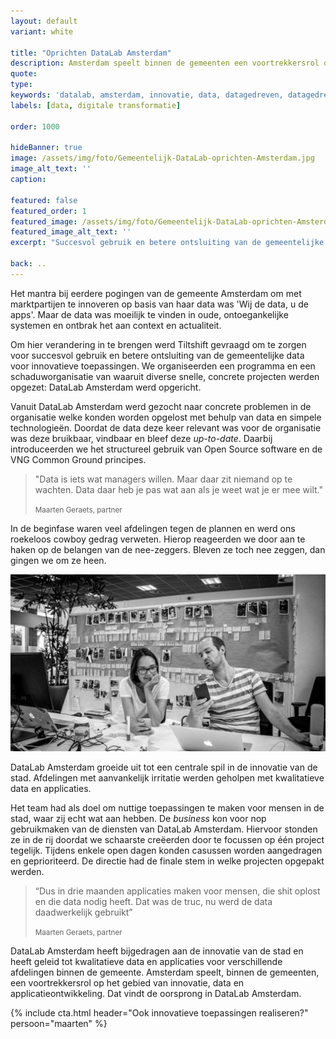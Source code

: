 ```yaml
---
layout: default
variant: white

title: "Oprichten DataLab Amsterdam"
description: Amsterdam speelt binnen de gemeenten een voortrekkersrol op het gebied van innovatie, data en applicatieontwikkeling. Dat vindt de oorsprong in DataLab Amsterdam.
quote:
type:
keywords: 'datalab, amsterdam, innovatie, data, datagedreven, datagedrevenwerken, kwartiermaker, programma, design thinking, software design thinking, digitalisering, digitale transformatie, zorg, ouderenzorg, nieuwe website'
labels: [data, digitale transformatie]

order: 1000

hideBanner: true
image: /assets/img/foto/Gemeentelijk-DataLab-oprichten-Amsterdam.jpg
image_alt_text: ''
caption:

featured: false
featured_order: 1
featured_image: /assets/img/foto/Gemeentelijk-DataLab-oprichten-Amsterdam.jpg
featured_image_alt_text: ''
excerpt: "Succesvol gebruik en betere ontsluiting van de gemeentelijke data voor innovatieve toepassingen."

back: ..
---
```

Het mantra bij eerdere pogingen van de gemeente Amsterdam om met marktpartijen te innoveren op basis van haar data was 'Wij de data, u de apps'. Maar de data was moeilijk te vinden in oude, ontoegankelijke systemen en ontbrak het aan context en actualiteit. 

Om hier verandering in te brengen werd Tiltshift gevraagd om te zorgen voor succesvol gebruik en betere ontsluiting van de gemeentelijke data voor innovatieve toepassingen. We organiseerden een programma en een schaduworganisatie van waaruit diverse snelle, concrete projecten werden opgezet: DataLab Amsterdam werd opgericht.

Vanuit DataLab Amsterdam werd gezocht naar concrete problemen in de organisatie welke konden worden opgelost met behulp van data en simpele technologieën. Doordat de data deze keer relevant was voor de organisatie was deze bruikbaar, vindbaar en bleef deze *up-to-date*. Daarbij introduceerden we het structureel gebruik van Open Source software en de VNG Common Ground principes.

> "Data is iets wat managers willen. Maar daar zit niemand op te wachten. Data daar heb je pas wat aan als je weet wat je er mee wilt."
>
> <small>Maarten Geraets, partner</small>

In de beginfase waren veel afdelingen tegen de plannen en werd ons roekeloos cowboy gedrag verweten. Hierop reageerden we door aan te haken op de belangen van de nee-zeggers. Bleven ze toch nee zeggen, dan gingen we om ze heen.

<div class="article-image">
    <img src="/assets/img/foto/Gemeentelijk-DataLab-oprichten-Amsterdam.jpg" alt="UX researcher Yvonne en developer Krijn zitten in DataLab Amsterdam">
</div>

DataLab Amsterdam groeide uit tot een centrale spil in de innovatie van de stad. Afdelingen met aanvankelijk irritatie werden geholpen met kwalitatieve data en applicaties.

Het team had als doel om nuttige toepassingen te maken voor mensen in de stad, waar zij echt wat aan hebben. De *business* kon voor nop gebruikmaken van de diensten van DataLab Amsterdam. Hiervoor stonden ze in de rij doordat we schaarste creëerden door te focussen op één project tegelijk. Tijdens enkele open dagen konden casussen worden aangedragen en geprioriteerd. De directie had de finale stem in welke projecten opgepakt werden.

> “Dus in drie maanden applicaties maken voor mensen, die shit oplost en die data nodig heeft. Dat was de truc, nu werd de data daadwerkelijk gebruikt”
> 
> <small>Maarten Geraets, partner</small>

DataLab Amsterdam heeft bijgedragen aan de innovatie van de stad en heeft geleid tot kwalitatieve data en applicaties voor verschillende afdelingen binnen de gemeente. Amsterdam speelt, binnen de gemeenten, een voortrekkersrol op het gebied van innovatie, data en applicatieontwikkeling. Dat vindt de oorsprong in DataLab Amsterdam.
                                                                    
{% include cta.html header="Ook innovatieve toepassingen realiseren?" persoon="maarten" %}
